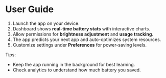 # User Guide

1. Launch the app on your device.  
2. Dashboard shows **real-time battery stats** with interactive charts.  
3. Allow permissions for **brightness adjustment** and **usage tracking**.  
4. The app predicts your next app and auto-optimizes system resources.  
5. Customize settings under **Preferences** for power-saving levels.  

Tips:  
- Keep the app running in the background for best learning.  
- Check analytics to understand how much battery you saved.  
